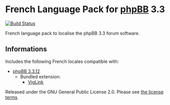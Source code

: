 # French Language Pack for [phpBB](https://www.phpbb.com/) 3.3

[![Build Status](https://github.com/qiaeru/phpbb-language-fr/workflows/Validation/badge.svg?branch=main)](https://github.com/qiaeru/phpbb-language-fr/actions?query=branch%3Amain)

French language pack to localise the phpBB 3.3 forum software.

## Informations

Includes the following French locales compatible with:

- [phpBB 3.3.12](https://github.com/phpbb/phpbb/releases/tag/release-3.3.12)
  - Bundled extension:
    - [VigLink](https://github.com/phpbb-extensions/viglink)

Released under the GNU General Public License 2.0. Please see [the license terms](https://github.com/qiaeru/phpbb-language-fr/blob/main/language/fr/LICENSE).
